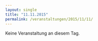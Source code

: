 ```yaml
---
layout: single
title: "11.11.2015"
permalink: /veranstaltungen/2015/11/11/
---
```


Keine Veranstaltung an diesem Tag.
